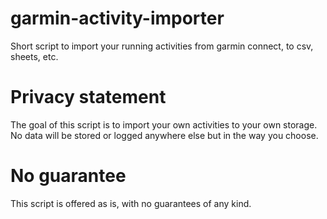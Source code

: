 # garmin-activity-importer
Short script to import your running activities from garmin connect, to csv, sheets, etc.


# Privacy statement
The goal of this script is to import your own activities to your own storage.
No data will be stored or logged anywhere else but in the way you choose.

# No guarantee
This script is offered as is, with no guarantees of any kind.
